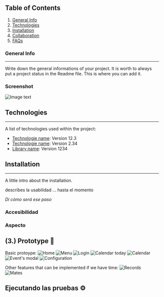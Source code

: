 ## Table of Contents
1. [General Info](#general-info)
2. [Technologies](#technologies)
3. [Installation](#installation)
4. [Collaboration](#collaboration)
5. [FAQs](#faqs)
### General Info
***
Write down the general informations of your project. It is worth to always put a project status in the Readme file. This is where you can add it. 
### Screenshot
![Image text](https://www.united-internet.de/fileadmin/user_upload/Brands/Downloads/Logo_IONOS_by.jpg)
## Technologies
***
A list of technologies used within the project:
* [Technologie name](https://example.com): Version 12.3 
* [Technologie name](https://example.com): Version 2.34
* [Library name](https://example.com): Version 1234
## Installation
***
A little intro about the installation. 

describes la usabilidad ... hasta el momento

_Dí cómo será ese paso_

### Accesibilidad
### Aspecto


## (3.) Prototype 🔧
Basic protoype:
![Home](https://user-images.githubusercontent.com/91074551/141490949-079630b9-44c8-4268-a3f8-eb722faf5314.png)
![Menu](https://user-images.githubusercontent.com/91074551/141491060-9f9055dd-396e-4da8-8277-c5907a366351.png)
![Login](https://user-images.githubusercontent.com/91074551/141491070-ab433462-8a9f-404c-bee4-20bdc51d3541.png)
![Calendar today](https://user-images.githubusercontent.com/91074551/141491089-71fef5b2-3a68-4c09-9357-ced1a3fba3b0.png)
![Calendar](https://user-images.githubusercontent.com/91074551/141491095-63841cbf-fe83-4ac8-9098-b110788bd808.png)
![Event's modal](https://user-images.githubusercontent.com/91074551/141491113-f68a6cf6-356b-4dd9-94c6-5ebf704b4e20.png)
![Configuration](https://user-images.githubusercontent.com/91074551/141491154-2d2b1dc6-e3cf-4a86-9864-2629efcbadc0.png)

Other features that can be implemented if we have time:
![Records](https://user-images.githubusercontent.com/91074551/141491416-9e641c5f-be9e-4be8-87a3-1384ea239be7.png)
![Mates](https://user-images.githubusercontent.com/91074551/141491418-5a55d220-7289-46bc-9af3-8253a9e7711c.png)

## Ejecutando las pruebas ⚙️
